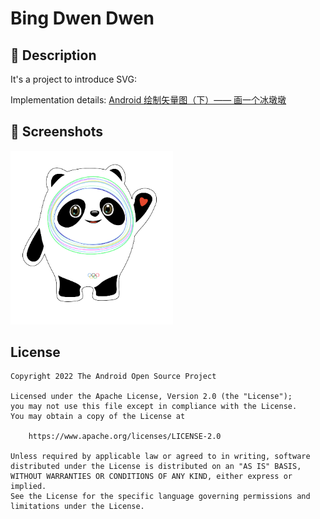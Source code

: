 # Bing Dwen Dwen

## :scroll: Description
It's a project to introduce SVG:

Implementation details: [Android 绘制矢量图（下）—— 画一个冰墩墩](https://juejin.cn/post/7110067005423632398)

## :camera_flash: Screenshots
<img src="/results/screenshot_1.png" width="260">

## License
```
Copyright 2022 The Android Open Source Project

Licensed under the Apache License, Version 2.0 (the "License");
you may not use this file except in compliance with the License.
You may obtain a copy of the License at

    https://www.apache.org/licenses/LICENSE-2.0

Unless required by applicable law or agreed to in writing, software
distributed under the License is distributed on an "AS IS" BASIS,
WITHOUT WARRANTIES OR CONDITIONS OF ANY KIND, either express or implied.
See the License for the specific language governing permissions and
limitations under the License.
```

